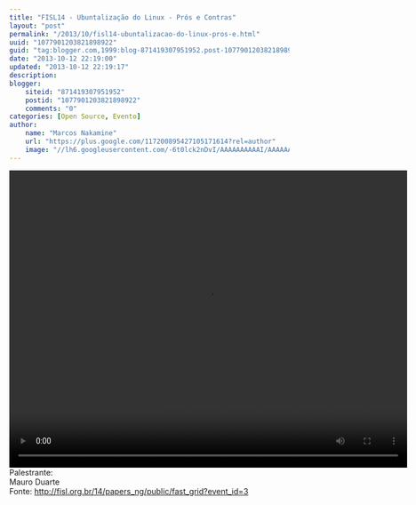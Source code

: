 ```yaml
---
title: "FISL14 - Ubuntalização do Linux - Prós e Contras"
layout: "post"
permalink: "/2013/10/fisl14-ubuntalizacao-do-linux-pros-e.html"
uuid: "1077901203821898922"
guid: "tag:blogger.com,1999:blog-871419307951952.post-1077901203821898922"
date: "2013-10-12 22:19:00"
updated: "2013-10-12 22:19:17"
description: 
blogger:
    siteid: "871419307951952"
    postid: "1077901203821898922"
    comments: "0"
categories: [Open Source, Evento]
author: 
    name: "Marcos Nakamine"
    url: "https://plus.google.com/117200895427105171614?rel=author"
    image: "//lh6.googleusercontent.com/-6t0lck2nDvI/AAAAAAAAAAI/AAAAAAAAOBw/_9ON3AiIr48/s32-c/photo.jpg"
---
```


<div class="css-full-post-content js-full-post-content">
<video controls="" height="535" width="716"><source src="http://hemingway.softwarelivre.org/fisl14/high/41c/sala41c-high-201307051500.ogg"></source>Your browser does not support the video tag.</video>Palestrante:<br>Mauro Duarte<br>Fonte: <a href="http://fisl.org.br/14/papers_ng/public/fast_grid?event_id=3">http://fisl.org.br/14/papers_ng/public/fast_grid?event_id=3</a>
</div>